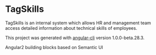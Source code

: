 # TagSkills

TagSkills is an internal system which allows HR and management team access detailed information
about technical skills of employees.

This project was generated with [angular-cli](https://github.com/angular/angular-cli) version 1.0.0-beta.28.3.

Angular2 building blocks based on Semantic UI

